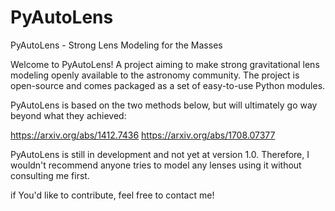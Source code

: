 # PyAutoLens
PyAutoLens - Strong Lens Modeling for the Masses

Welcome to PyAutoLens! A project aiming to make strong gravitational lens modeling openly available to the astronomy community. The project is open-source and comes packaged as a set of easy-to-use Python modules. 

PyAutoLens is based on the two methods below, but will ultimately go way beyond what they achieved:

https://arxiv.org/abs/1412.7436
https://arxiv.org/abs/1708.07377

PyAutoLens is still in development and not yet at version 1.0. Therefore, I wouldn't recommend anyone tries to model any lenses using it without consulting me first.

if You'd like to contribute, feel free to contact me!
